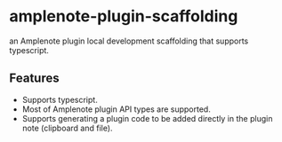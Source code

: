 # amplenote-plugin-scaffolding

an Amplenote plugin local development scaffolding that supports typescript.

## Features

- Supports typescript.
- Most of Amplenote plugin API types are supported.
- Supports generating a plugin code to be added directly in the plugin note (clipboard and file).
